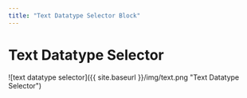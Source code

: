 ```yaml
---
title: "Text Datatype Selector Block"
---
```

# Text Datatype Selector
![text datatype selector]({{ site.baseurl }}/img/text.png "Text Datatype Selector")